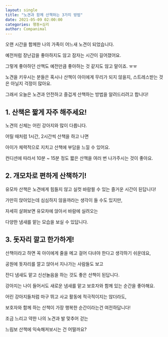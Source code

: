 ```yaml
---
layout: single
title: "노견과 함께 산책하는 3가지 방법"
date: 2021-05-09 02:00:00
categories: 행동+심리
author: Companimal
---
```


오랜 시간을 함께한 나의 가족이 어느새 노견이 되었습니다.

예전처럼 장난감을 좋아하지도 않고 잠자는 시간이 길어졌어요.

그렇게 좋아하던 산책도 예전만큼 좋아하는 것 같지도 않고 말이죠. ㅠㅠ

노견을 키우시는 분들은 혹시나 산책이 아이에게 무리가 되지 않을지, 스트레스받는 것은 아닐지 걱정이 많아요.

그래서 오늘은 노견과 안전하고 즐겁게 산책하는 방법을 알려드리려고 합니다!

## 1. 산책은 짧게 자주 해주세요!

노견의 신체는 어린 강아지와 많이 다릅니다.

어릴 때처럼 1시간, 2시간씩 산책을 하고 나면

아이가 체력적으로 지치고 산책에 부담을 느낄 수 있어요.

컨디션에 따라서 10분 ~ 15분 정도 짧은 산책을 여러 번 나가주시는 것이 좋아요.

## 2. 개모차로 편하게 산책하기!

유모차 산책은 노견에게 힘들지 않고 실컷 바람쐴 수 있는 즐거운 시간이 된답니다!

가만히 앉아있는데 심심하지 않을까라는 생각이 들 수도 있지만,

자세히 살펴보면 유모차에 앉아서 바람에 실려오는

다양한 냄새를 맡는 모습을 보실 수 있답니다.

## 3. 돗자리 깔고 한가하게!

산책이라고 하면 꼭 아이에게 줄을 메고 걸어 다녀야 한다고 생각하기 쉬운데요,

공원에 돗자리를 깔고 앉아서 지나가는 사람들도 보고

잔디 냄새도 맡고 신선놀음을 하는 것도 좋은 산책이 된답니다.

강아지는 나이 들어서도 새로운 냄새를 맡고 보호자와 함께 있는 순간을 좋아해요.

어린 강아지들처럼 마구 뛰고 사교 활동에 적극적이지는 않더라도,

보호자와 함께 하는 산책이 가장 행복한 순간이라는건 여전하답니다!

조금 느리고 약한 나의 노견과 발 맞추어 걷는

느림보 산책에 익숙해져보시는 건 어떨까요?
